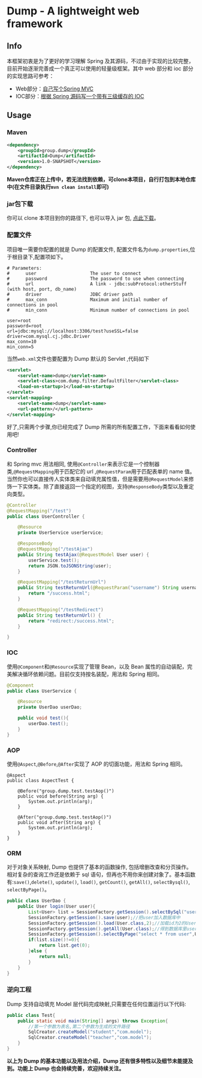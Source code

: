 # Dump - A lightweight web framework

## Info

本框架初衷是为了更好的学习理解 Spring 及其源码，不过由于实现的比较完整，目前开始逐渐完善成一个真正可以使用的轻量级框架。其中 web 部分和 ioc 部分的实现思路可参考：

* Web部分：[自己写个Spring MVC](https://zhuanlan.zhihu.com/p/139751932)
* IOC部分：[根据 Spring 源码写一个带有三级缓存的 IOC](https://zhuanlan.zhihu.com/p/144627581)

## Usage

### Maven

```xml
<dependency>
    <groupId>group.dump</groupId>
    <artifactId>Dump</artifactId>
    <version>1.0-SNAPSHOT</version>
</dependency>
```

**Maven仓库正在上传中，若无法找到依赖，可clone本项目，自行打包到本地仓库中(在文件目录执行`mvn clean install`即可)**

### jar包下载

你可以 clone 本项目到你的路径下, 也可以导入 jar 包, [点此下载](https://pan.baidu.com/s/1jIvxiPS)。

### 配置文件

项目唯一需要你配置的就是 Dump 的配置文件, 配置文件名为`dump.properties`,位于根目录下,配置项如下。

```
# Parameters:
#      user                    The user to connect
#      password                The password to use when connecting
#      url                     A link - jdbc:subProtocol:otherStuff (with host, port, db_name)
#      driver                  JDBC driver path
#      max_conn                Maximum and initial number of connections in pool
#      min_conn                Minimum number of connections in pool

user=root
password=root
url=jdbc:mysql://localhost:3306/test?useSSL=false
driver=com.mysql.cj.jdbc.Driver
max_conn=10
min_conn=5
```

当然`web.xml`文件也要配置为 Dump 默认的 Servlet ,代码如下

```xml
<servlet>
    <servlet-name>dump</servlet-name>
    <servlet-class>com.dump.filter.DefaultFilter</servlet-class>
    <load-on-startup>1</load-on-startup>
</servlet>
<servlet-mapping>
    <servlet-name>dump</servlet-name>
    <url-pattern>/</url-pattern>
</servlet-mapping>
```

好了,只需两个步骤,你已经完成了 Dump 所需的所有配置工作，下面来看看如何使用吧!

### Controller

和 Spring mvc 用法相同, 使用`@Controller`来表示它是一个控制器类,`@RequestMapping`用于匹配它的 url ,`@RequestParam`用于匹配表单的 name 值。当然你也可以直接传人实体类来自动填充属性值，但是需要用`@RequestModel`来修饰一下实体类。除了直接返回一个指定的视图，支持`@ResponseBody`类型以及重定向类型。

```java
@Controller
@RequestMapping("/test")
public class UserController {

    @Resource
    private UserService userService;

    @ResponseBody
    @RequestMapping("/testAjax")
    public String testAjax(@RequestModel User user) {
        userService.test();
        return JSON.toJSONString(user);
    }

    @RequestMapping("/testReturnUrl")
    public String testReturnUrl(@RequestParam("username") String username, @RequestParam(value = "tel", required = false, defaultValue = "110") String tel) {
        return "/success.html";
    }

    @RequestMapping("/testRedirect")
    public String testReturnUrl() {
        return "redirect:/success.html";
    }

}
```

### IOC

使用`@Component`和`@Resource`实现了管理 Bean，以及 Bean 属性的自动装配，完美解决循环依赖问题。目前仅支持按名装配，用法和 Spring 相同。

```java
@Component
public class UserService {

    @Resource
    private UserDao userDao;

    public void test(){
        userDao.test();
    }
}
```

### AOP

使用`@Aspect`,`@Before`,`@After`实现了 AOP 的切面功能，用法和 Spring 相同。

```
@Aspect
public class AspectTest {

    @Before("group.dump.test.testAop()")
    public void before(String arg) {
        System.out.println(arg);
    }

    @After("group.dump.test.testAop()")
    public void after(String arg) {
        System.out.println(arg);
    }
}
```

### ORM

对于对象关系映射, Dump 也提供了基本的函数操作, 包括增删改查和分页操作。相对复杂的查询工作还是依赖于 sql 语句，但再也不用你来创建对象了。基本函数有:`save()`,`delete()`, `update()`, `load()`, `getCount()`, `getAll()`, `selectBysql()`, `selectByPage()`。

```java
public class UserDao {
    public User login(User user){
        List<User> list = SessionFactory.getSession().selectBySql("username = ? and password = ?",User.class,user.getUsername(),user.getPassword());
        SessionFactory.getSession().save(user);//把user加入数据库中
        SessionFactory.getSession().load(User.class,2);//加载id为2的User(删除delete,更新update同理)
        SessionFactory.getSession().getAll(User.class);//得到数据库里user的所有映射类(getCount同理)
        SessionFactory.getSession().selectByPage("select * from user",User.class,int pageNo, int pageSize);//得到指定页制定大小的实体类列表
        if(list.size()!=0){
            return list.get(0);
        }else {
            return null;
        }
    }
}
```

### 逆向工程

Dump 支持自动填充 Model 层代码完成映射,只需要在任何位置运行以下代码:

```java
public class Test{
    public static void main(String[] args) throws Exception{
        //第一个参数为表名,第二个参数为生成的文件路径
        SqlCreator.createModel("student","com.model");
        SqlCreator.createModel("teacher","com.model");
    }
}
```

**以上为 Dump 的基本功能以及用法介绍，Dump 还有很多特性以及细节未能提及到。功能上 Dump 也会持续完善，欢迎持续关注。**
